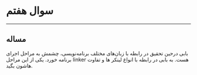 # سوال هفتم

----------

## مساله

بابی درحین تحقیق در رابطه با زبان‌های مختلف برنامه‌نویسی، چشمش به مراحل اجرای برنامه خورد.
یکی از این مراحل linker  هست. به بابی در رابطه با انواع لینکر ها و تفاوت هاشون بگید.
